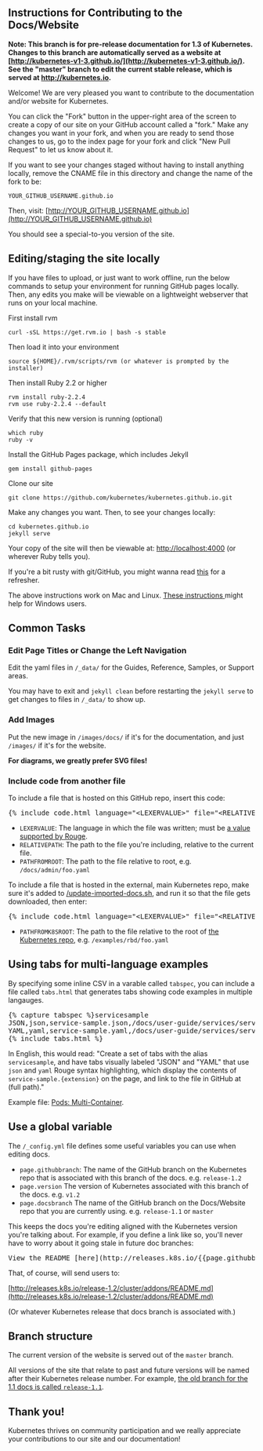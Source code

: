 ## Instructions for Contributing to the Docs/Website

**Note: This branch is for pre-release documentation for 1.3 of Kubernetes. Changes to this branch are automatically served as a website at [http://kubernetes-v1-3.github.io/](http://kubernetes-v1-3.github.io/). See the "master" branch to edit the current stable release, which is served at http://kubernetes.io.**

Welcome! We are very pleased you want to contribute to the documentation and/or website for Kubernetes.

You can click the "Fork" button in the upper-right area of the screen to create a copy of our site on your GitHub account called a "fork." Make any changes you want in your fork, and when you are ready to send those changes to us, go to the index page for your fork and click "New Pull Request" to let us know about it.

If you want to see your changes staged without having to install anything locally, remove the CNAME file in this directory and
change the name of the fork to be:

    YOUR_GITHUB_USERNAME.github.io

Then, visit: [http://YOUR_GITHUB_USERNAME.github.io](http://YOUR_GITHUB_USERNAME.github.io)

You should see a special-to-you version of the site. 

## Editing/staging the site locally

If you have files to upload, or just want to work offline, run the below commands to setup
your environment for running GitHub pages locally. Then, any edits you make will be viewable
on a lightweight webserver that runs on your local machine.

First install rvm

	curl -sSL https://get.rvm.io | bash -s stable

Then load it into your environment

	source ${HOME}/.rvm/scripts/rvm (or whatever is prompted by the installer)

Then install Ruby 2.2 or higher

	rvm install ruby-2.2.4
	rvm use ruby-2.2.4 --default
	
Verify that this new version is running (optional)

	which ruby
	ruby -v
	
Install the GitHub Pages package, which includes Jekyll

	gem install github-pages

Clone our site

	git clone https://github.com/kubernetes/kubernetes.github.io.git

Make any changes you want. Then, to see your changes locally:

	cd kubernetes.github.io
	jekyll serve

Your copy of the site will then be viewable at: [http://localhost:4000](http://localhost:4000)
(or wherever Ruby tells you).

If you're a bit rusty with git/GitHub, you might wanna read
[this](http://readwrite.com/2013/10/02/github-for-beginners-part-2) for a refresher.

The above instructions work on Mac and Linux.
[These instructions ](https://martinbuberl.com/blog/setup-jekyll-on-windows-and-host-it-on-github-pages/)
might help for Windows users. 

## Common Tasks

### Edit Page Titles or Change the Left Navigation

Edit the yaml files in `/_data/` for the Guides, Reference, Samples, or Support areas. 

You may have to exit and `jekyll clean` before restarting the `jekyll serve` to
get changes to files in `/_data/` to show up.

### Add Images

Put the new image in `/images/docs/` if it's for the documentation, and just `/images/` if it's for the website.

**For diagrams, we greatly prefer SVG files!**

### Include code from another file

To include a file that is hosted on this GitHub repo, insert this code:

<pre>&#123;% include code.html language="&lt;LEXERVALUE&gt;" file="&lt;RELATIVEPATH&gt;" ghlink="&lt;PATHFROMROOT&gt;" %&#125;</pre>

* `LEXERVALUE`: The language in which the file was written; must be [a value supported by Rouge](https://github.com/jneen/rouge/wiki/list-of-supported-languages-and-lexers).
* `RELATIVEPATH`: The path to the file you're including, relative to the current file.
* `PATHFROMROOT`: The path to the file relative to root, e.g. `/docs/admin/foo.yaml`

To include a file that is hosted in the external, main Kubernetes repo, make sure it's added to [/update-imported-docs.sh](https://github.com/kubernetes/kubernetes.github.io/blob/master/update-imported-docs.sh), and run it so that the file gets downloaded, then enter:

<pre>&#123;% include code.html language="&lt;LEXERVALUE&gt;" file="&lt;RELATIVEPATH&gt;" k8slink="&lt;PATHFROMK8SROOT&gt;" %&#125;</pre>

* `PATHFROMK8SROOT`: The path to the file relative to the root of [the Kubernetes repo](https://github.com/kubernetes/kubernetes/tree/release-1.2), e.g. `/examples/rbd/foo.yaml`

## Using tabs for multi-language examples

By specifying some inline CSV in a varable called `tabspec`, you can include a file
called `tabs.html` that generates tabs showing code examples in multiple langauges.

<pre>&#123;% capture tabspec %&#125;servicesample
JSON,json,service-sample.json,/docs/user-guide/services/service-sample.json
YAML,yaml,service-sample.yaml,/docs/user-guide/services/service-sample.yaml&#123;% endcapture %&#125;
&#123;% include tabs.html %&#125;</pre>

In English, this would read: "Create a set of tabs with the alias `servicesample`,
and have tabs visually labeled "JSON" and "YAML" that use `json` and `yaml` Rouge syntax highlighting, which display the contents of
`service-sample.{extension}` on the page, and link to the file in GitHub at (full path)."

Example file: [Pods: Multi-Container](/docs/user-guide/pods/multi-container/).

## Use a global variable

The `/_config.yml` file defines some useful variables you can use when editing docs. 

* `page.githubbranch`: The name of the GitHub branch on the Kubernetes repo that is associated with this branch of the docs. e.g. `release-1.2`
* `page.version` The version of Kubernetes associated with this branch of the docs. e.g. `v1.2`
* `page.docsbranch` The name of the GitHub branch on the Docs/Website repo that you are currently using. e.g. `release-1.1` or `master`

This keeps the docs you're editing aligned with the Kubernetes version you're talking about. For example, if you define a link like so, you'll never have to worry about it going stale in future doc branches:

<pre>View the README [here](http://releases.k8s.io/&#123;&#123;page.githubbranch&#125;&#125;/cluster/addons/README.md).</pre>

That, of course, will send users to:

[http://releases.k8s.io/release-1.2/cluster/addons/README.md](http://releases.k8s.io/release-1.2/cluster/addons/README.md)

(Or whatever Kubernetes release that docs branch is associated with.)

## Branch structure

The current version of the website is served out of the `master` branch.

All versions of the site that relate to past and future versions will be named after their Kubernetes release number. For example, [the old branch for the 1.1 docs is called `release-1.1`](https://github.com/kubernetes/kubernetes.github.io/tree/release-1.1).

## Thank you!

Kubernetes thrives on community participation and we really appreciate your
contributions to our site and our documentation!

